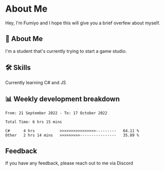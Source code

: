 
# About Me

Hey, I'm Fumiyo and I hope this will give you a brief overfew about myself.


## 🚀 About Me
I'm a student that's currently trying to start a game studio.


## 🛠 Skills

Currently learning C# and JS


## 📊 Weekly development breakdown
<!--START_SECTION:waka-->

```text
From: 21 September 2022 - To: 17 October 2022

Total Time: 6 hrs 15 mins

C#      4 hrs           >>>>>>>>>>>>>>>>---------   64.11 %
Other   2 hrs 14 mins   >>>>>>>>>----------------   35.89 %
```

<!--END_SECTION:waka-->


## Feedback

If you have any feedback, please reach out to me via Discord
